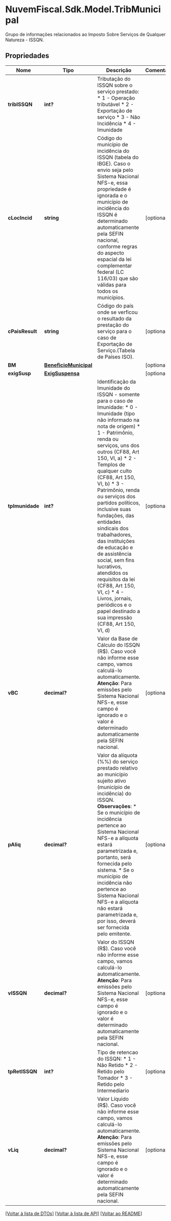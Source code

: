 # NuvemFiscal.Sdk.Model.TribMunicipal
Grupo de informações relacionados ao Imposto Sobre Serviços de Qualquer Natureza - ISSQN.

## Propriedades

Nome | Tipo | Descrição | Comentários
------------ | ------------- | ------------- | -------------
**tribISSQN** | **int?** | Tributação do ISSQN sobre o serviço prestado:  * 1 - Operação tributável  * 2 - Exportação de serviço  * 3 - Não Incidência  * 4 - Imunidade | 
**cLocIncid** | **string** | Código do município de incidência do ISSQN (tabela do IBGE).    Caso o envio seja pelo Sistema Nacional NFS-e, essa propriedade é ignorada e o município de incidência do ISSQN é determinado automaticamente pela SEFIN nacional, conforme regras do aspecto espacial da lei complementar federal (LC 116/03) que são válidas para todos os municípios. | [optional] 
**cPaisResult** | **string** | Código do país onde se verficou o resultado da prestação do serviço para o caso de Exportação de Serviço.(Tabela de Países ISO). | [optional] 
**BM** | [**BeneficioMunicipal**](BeneficioMunicipal.md) |  | [optional] 
**exigSusp** | [**ExigSuspensa**](ExigSuspensa.md) |  | [optional] 
**tpImunidade** | **int?** | Identificação da Imunidade do ISSQN - somente para o caso de Imunidade:  * 0 - Imunidade (tipo não informado na nota de origem)  * 1 - Patrimônio, renda ou serviços, uns dos outros (CF88, Art 150, VI, a)  * 2 - Templos de qualquer culto (CF88, Art 150, VI, b)  * 3 - Patrimônio, renda ou serviços dos partidos políticos, inclusive suas fundações, das entidades sindicais dos trabalhadores, das instituições de educação e de assistência social, sem fins lucrativos, atendidos os requisitos da lei (CF88, Art 150, VI, c)  * 4 - Livros, jornais, periódicos e o papel destinado a sua impressão (CF88, Art 150, VI, d) | [optional] 
**vBC** | **decimal?** | Valor da Base de Cálculo do ISSQN (R$).    Caso você não informe esse campo, vamos calculá-lo automaticamente.    **Atenção**: Para emissões pelo Sistema Nacional NFS-e, esse campo é ignorado e o valor é determinado automaticamente pela SEFIN nacional. | [optional] 
**pAliq** | **decimal?** | Valor da alíquota (%%) do serviço prestado relativo ao município sujeito ativo (município de incidência) do ISSQN.    **Observações**:  * Se o município de incidência pertence ao Sistema Nacional NFS-e a alíquota estará parametrizada e, portanto, será fornecida pelo sistema.  * Se o município de incidência não pertence ao Sistema Nacional NFS-e a alíquota não estará parametrizada e, por isso, deverá ser fornecida pelo emitente. | [optional] 
**vISSQN** | **decimal?** | Valor do ISSQN (R$).    Caso você não informe esse campo, vamos calculá-lo automaticamente.    **Atenção**: Para emissões pelo Sistema Nacional NFS-e, esse campo é ignorado e o valor é determinado automaticamente pela SEFIN nacional. | [optional] 
**tpRetISSQN** | **int?** | Tipo de retencao do ISSQN:  * 1 - Não Retido  * 2 - Retido pelo Tomador  * 3 - Retido pelo Intermediario | [optional] 
**vLiq** | **decimal?** | Valor Líquido (R$).    Caso você não informe esse campo, vamos calculá-lo automaticamente.    **Atenção**: Para emissões pelo Sistema Nacional NFS-e, esse campo é ignorado e o valor é determinado automaticamente pela SEFIN nacional. | [optional] 

[[Voltar à lista de DTOs]](../README.md#documentation-for-models) [[Voltar à lista de API]](../README.md#documentation-for-api-endpoints) [[Voltar ao README]](../README.md)

